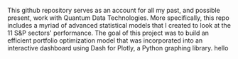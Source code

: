 This github repository serves as an account for all my past, and possible present, work with Quantum Data Technologies. More specifically, this repo includes a myriad of advanced statistical models that I created to look at the 11 S&P sectors' performance. The goal of this project was to build an efficient portfolio optimization model that was incorporated into an interactive dashboard using Dash for Plotly, a Python graphing library. 
hello
